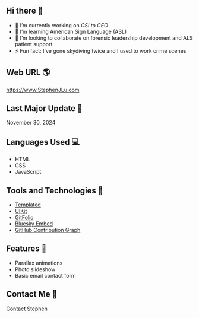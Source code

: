 ## Hi there 👋

- 🔭 I’m currently working on _CSI to CEO_
- 🤟 I’m learning American Sign Language (ASL)
- 👯 I’m looking to collaborate on forensic leadership development and ALS patient support
- ⚡ Fun fact: I've gone skydiving twice and I used to work crime scenes

## Web URL 🌎

https://www.StephenJLu.com

## Last Major Update 📆

November 30, 2024

## Languages Used 💻

- HTML
- CSS
- JavaScript

## Tools and Technologies 🔧

- [Templated](https://TEMPLATED.co)
- [UIKit](https://getUIKit.com)
- [GitFolio](https://github.com/imfunniee/gitfolio)
- [Bluesky Embed](https://github.com/Vincenius/bsky-embed)
- [GitHub Contribution Graph](https://github.com/lengthylyova/gh-contrib-graph)

## Features 🌟

- Parallax animations
- Photo slideshow
- Basic email contact form

## Contact Me 📨

[Contact Stephen](https://www.stephenjlu.com/contact#main)
